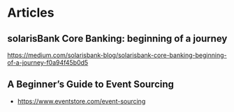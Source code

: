 # Articles

## solarisBank Core Banking: beginning of a journey

https://medium.com/solarisbank-blog/solarisbank-core-banking-beginning-of-a-journey-f0a94f45b0d5

## A Beginner’s Guide to Event Sourcing

- https://www.eventstore.com/event-sourcing
